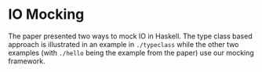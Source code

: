 # IO Mocking
The paper presented two ways to mock IO in Haskell.
The type class based approach is illustrated in an example in `./typeclass` while the other two examples (with `./hello` being the example from the paper) use our mocking framework. 

